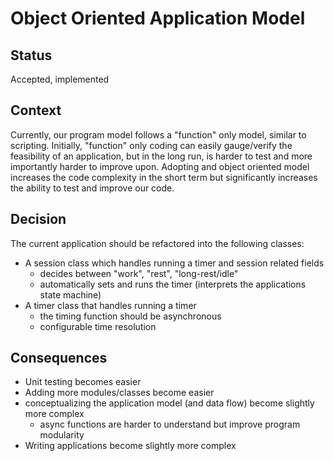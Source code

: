 # Object Oriented Application Model

## Status
Accepted, implemented

## Context
Currently, our program model follows a "function" only model, similar to scripting. Initially, "function" only coding
can easily gauge/verify the feasibility of an application, but in the long run, is harder to test and more importantly
harder to improve upon. Adopting and object oriented model increases the code complexity in the short term but
significantly increases the ability to test and improve our code.

## Decision
The current application should be refactored into the following classes:
- A session class which handles running a timer and session related fields
  - decides between "work", "rest", "long-rest/idle"
  - automatically sets and runs the timer (interprets the applications state machine)
- A timer class that handles running a timer
  - the timing function should be asynchronous
  - configurable time resolution

## Consequences
- Unit testing becomes easier
- Adding more modules/classes become easier
- conceptualizing the application model (and data flow) become slightly more complex
  - async functions are harder to understand but improve program modularity
- Writing applications become slightly more complex

